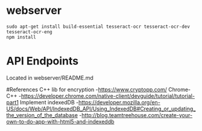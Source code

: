 # webserver
```
sudo apt-get install build-essential tesseract-ocr tesseract-ocr-dev tesseract-ocr-eng
npm install
```
# API Endpoints
Located in webserver/README.md


#References
C++ lib for encryption
-https://www.cryptopp.com/
Chrome-C++
-https://developer.chrome.com/native-client/devguide/tutorial/tutorial-part1
Implement indexedDB
-https://developer.mozilla.org/en-US/docs/Web/API/IndexedDB_API/Using_IndexedDB#Creating_or_updating_the_version_of_the_database
-http://blog.teamtreehouse.com/create-your-own-to-do-app-with-html5-and-indexeddb
